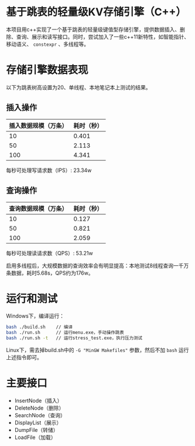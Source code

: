 # 基于跳表的轻量级KV存储引擎（C++）

本项目用c++实现了一个基于跳表的轻量级键值型存储引擎，提供数据插入、删除、查询、展示和读写接口。同时，尝试加入了一些c++11新特性，如智能指针、移动语义、 `constexpr` 、多线程等。

# 存储引擎数据表现

以下为跳表树高设置为20、单线程、本地笔记本上测试的结果。

## 插入操作


| 插入数据规模（万条） | 耗时（秒） |
| -------------------- | ---------- |
| 10                   | 0.401      |
| 50                   | 2.113      |
| 100                  | 4.341      |

每秒可处理写请求数（IPS）: 23.34w

## 查询操作

| 查询数据规模（万条） | 耗时（秒） |
| -------------------- | ---------- |
| 10                   | 0.127      |
| 50                   | 0.821      |
| 100                  | 2.059      |

每秒可处理读请求数（QPS）: 53.21w

启用多线程后，大规模数据的查询效率会有明显提高：本地测试8线程查询一千万条数据，耗时5.68s，QPS约为176w。

# 运行和测试

Windows下，编译运行：

```sh
bash ./build.sh    // 编译
bash ./run.sh      // 运行menu.exe，手动操作跳表
bash ./run.sh -t   // 运行stress_test.exe，执行压力测试
```

Linux下，需去掉build.sh中的 `-G "MinGW Makefiles"` 参数，然后不加 `bash` 运行上述指令即可。

# 主要接口

* InsertNode（插入）
* DeleteNode（删除）
* SearchNode（查询）
* DisplayList（展示）
* DumpFile（转储）
* LoadFile（加载）

